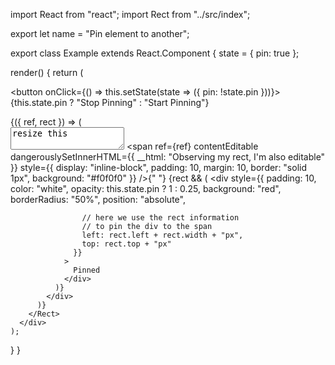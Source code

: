 import React from "react";
import Rect from "../src/index";

export let name = "Pin element to another";

export class Example extends React.Component {
  state = { pin: true };

  render() {
    return (
      <div>
        <p>
          <button onClick={() => this.setState(state => ({ pin: !state.pin }))}>
            {this.state.pin ? "Stop Pinning" : "Start Pinning"}
          </button>
        </p>
        <Rect observe={this.state.pin}>
          {({ ref, rect }) => (
            <div>
              <textarea>resize this</textarea>
              <span
                ref={ref}
                contentEditable
                dangerouslySetInnerHTML={{
                  __html: "Observing my rect, I'm also editable"
                }}
                style={{
                  display: "inline-block",
                  padding: 10,
                  margin: 10,
                  border: "solid 1px",
                  background: "#f0f0f0"
                }}
              />{" "}
              {rect && (
                <div
                  style={{
                    padding: 10,
                    color: "white",
                    opacity: this.state.pin ? 1 : 0.25,
                    background: "red",
                    borderRadius: "50%",
                    position: "absolute",

                    // here we use the rect information
                    // to pin the div to the span
                    left: rect.left + rect.width + "px",
                    top: rect.top + "px"
                  }}
                >
                  Pinned
                </div>
              )}
            </div>
          )}
        </Rect>
      </div>
    );
  }
}
